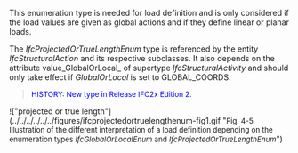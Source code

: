 ﻿This enumeration type is needed for load definition and is only considered if the load values are given as global actions and if they define linear or planar loads.

The _IfcProjectedOrTrueLengthEnum_ type is referenced by the entity _IfcStructuralAction_ and its respective subclasses. It also depends on the attribute value_GlobalOrLocal_ of supertype _IfcStructuralActivity_ and should only take effect if _GlobalOrLocal_ is set to GLOBAL_COORDS.

> <font color="#0000FF" size="-1">HISTORY: New type in Release IFC2x
		  Edition 2. </font>
> 


!["projected or true length"](../../../../../../figures/ifcprojectedortruelengthenum-fig1.gif "<font size="-1">Fig. 4-5<br>Illustration of the different
				interpretation of a load definition depending on the enumeration types
				<i>IfcGlobalOrLocalEnum</i> and
				<i>IfcProjectedOrTrueLengthEnum</i></font>")